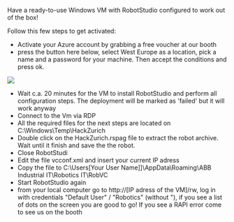 Have a ready-to-use Windows VM with RobotStudio configured to work out of the box!

Follow this few steps to get activated:

* Activate your Azure account by grabbing a free voucher at our booth
* press the button here below, select West Europe as a location, pick a name and a password for your machine. Then accept the conditions and press ok.

<a href="https://portal.azure.com/#create/Microsoft.Template/uri/https%3A%2F%2Fraw.githubusercontent.com%2FMandur%2FHackZurich2017%2Fmaster%2FMicrosoft%2FRobotStudio-VM%2Fazuredeploy.json" target="_blank">
    <img src="http://azuredeploy.net/deploybutton.png"/>
</a>

* Wait c.a. 20 minutes for the VM to install RobotStudio and perform all configuration steps. The deployment will be marked as 'failed' but it will work anyway
* Connect to the Vm via RDP 
* All the required files for the next steps are located on C:\Windows\Temp\HackZurich
* Double click on the HackZurich.rspag file to extract the robot archive. Wait until it finish and save the the robot. 
* Close RobotStudi
* Edit the file vcconf.xml and insert your current IP adress 
* Copy the file to C:\Users\[Your User Name]]\AppData\Roaming\ABB Industrial IT\Robotics IT\RobVC 
* Start RobotStudio again
* from your local computer go to http://[IP adress of the VM]/rw, log in with credentials "Default User" / "Robotics" (without "), if you see a list of dots on the screen you are good to go! If you see a RAPI error come to see us on the booth